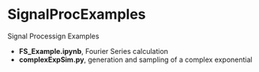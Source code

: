 # SignalProcExamples
Signal Processign Examples
- **FS_Example.ipynb**, Fourier Series calculation
- **complexExpSim.py**, generation and sampling of a complex exponential
